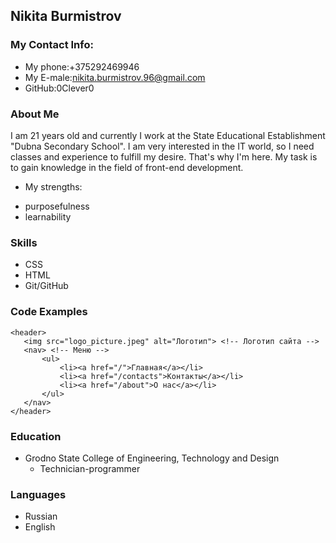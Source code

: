 ## **Nikita Burmistrov**


### **My Contact Info:**
 * My phone:+375292469946
 * My E-male:nikita.burmistrov.96@gmail.com
 * GitHub:0Clever0
 
 
### **About Me**

I am 21 years old and currently I work at the State Educational Establishment "Dubna Secondary School". I am very interested in the IT world, so I need classes and experience to fulfill my desire. That's why I'm here. My task is to gain knowledge in the field of front-end development.


* My strengths:
 + purposefulness
 + learnability
  

### **Skills**
 * CSS
 * HTML
 * Git/GitHub


### **Code Examples**

 ```
<header>
    <img src="logo_picture.jpeg" alt="Логотип"> <!-- Логотип сайта -->
    <nav> <!-- Меню -->
        <ul>
            <li><a href="/">Главная</a></li>
            <li><a href="/contacts">Контакты</a></li>
            <li><a href="/about">О нас</a></li>
        </ul>
    </nav>
</header>
 ```
 
 
### **Education**
  * Grodno State College of Engineering, Technology and Design
    + Technician-programmer


### **Languages**
 * Russian
 * English
